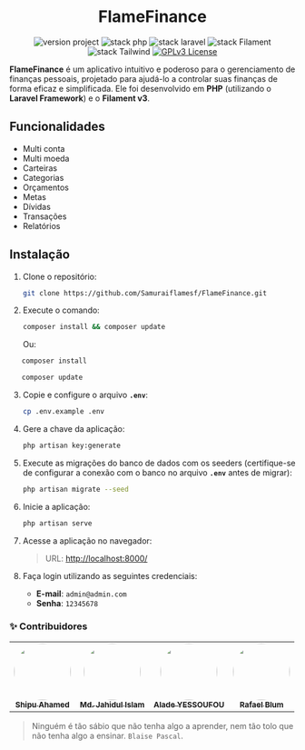 <h1 align="center"> FlameFinance </h1>
<p align="center">
	<img src="https://img.shields.io/badge/version project-1.0-brightgreen" alt="version project">
    <img src="https://img.shields.io/badge/Php-8.1-informational" alt="stack php">
    <img src="https://img.shields.io/badge/Laravel-10.46-informational&color=brightgreen" alt="stack laravel">
    <img src="https://img.shields.io/badge/Filament-3.2-informational" alt="stack Filament">
    <img src="https://img.shields.io/badge/TailwindCss-3.1-informational" alt="stack Tailwind">
	<a href="https://opensource.org/licenses/GPL-3.0">
		<img src="https://img.shields.io/badge/license-MIT-blue.svg" alt="GPLv3 License">
	</a>
</p>

**FlameFinance** é um aplicativo intuitivo e poderoso para o gerenciamento de finanças pessoais, projetado para ajudá-lo a controlar suas finanças de forma eficaz e simplificada. Ele foi desenvolvido em **PHP** (utilizando o **Laravel Framework**) e o **Filament v3**.

## **Funcionalidades**
- Multi conta  
- Multi moeda  
- Carteiras  
- Categorias  
- Orçamentos  
- Metas  
- Dívidas  
- Transações  
- Relatórios  

## **Instalação**
1. Clone o repositório:  
   ```bash
   git clone https://github.com/Samuraiflamesf/FlameFinance.git
   ```

2. Execute o comando:  
   ```bash
   composer install && composer update
   ```
   Ou:
```bash
   composer install
   ```
```bash
   composer update
   ```

3. Copie e configure o arquivo **`.env`**:  
   ```bash
   cp .env.example .env
   ```

4. Gere a chave da aplicação:  
   ```bash
   php artisan key:generate
   ```

5. Execute as migrações do banco de dados com os seeders (certifique-se de configurar a conexão com o banco no arquivo **`.env`** antes de migrar):  
   ```bash
   php artisan migrate --seed
   ```

6. Inicie a aplicação:  
   ```bash
   php artisan serve
   ```

7. Acesse a aplicação no navegador:  
   > URL: [http://localhost:8000/](http://localhost:8000/)

8. Faça login utilizando as seguintes credenciais:  
   - **E-mail**: `admin@admin.com`  
   - **Senha**: `12345678`  


### :sparkles: Contribuidores
<table>
  <tr>
    <td align="center"><a href="https://github.com/Shipu">
        <img style="border-radius: 50%;" src="https://avatars.githubusercontent.com/u/4118421?v=4" width="100px;" alt=""/>
    <br /><sub><b>Shipu Ahamed</b></sub></a></td>    
    <td align="center"><a href="https://github.com/shojibflamon">
        <img style="border-radius: 50%;" src="https://avatars.githubusercontent.com/u/5617542?v=4" width="100px;" alt=""/>
    <br /><sub><b>Md. Jahidul Islam</b></sub></a></td>   
    <td align="center"><a href="https://github.com/devalade">
        <img style="border-radius: 50%;" src="https://avatars.githubusercontent.com/u/74435372?v=4" width="100px;" alt=""/>
    <br /><sub><b>Alade YESSOUFOU</b></sub></a></td>    
    <td align="center"><a href="https://github.com/RafaelBlum">
        <img style="border-radius: 50%;" src="https://avatars.githubusercontent.com/u/41844692?v=4" width="100px;" alt=""/>
    <br /><sub><b>Rafael Blum</b></sub></a></td> 
  </tr>
</table>

> Ninguém é tão sábio que não tenha algo a aprender, nem tão tolo que não tenha algo a ensinar. `Blaise Pascal`.
